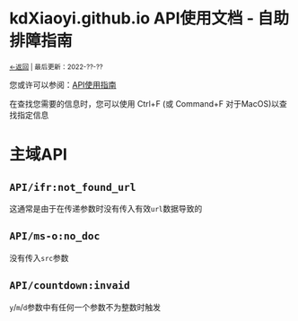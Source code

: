 # kdXiaoyi.github.io API使用文档 - 自助排障指南
<small><a href="/index">←返回</a> | 最后更新：2022-??-??</small><br>

您或许可以参阅：[API使用指南](https://kdxiaoyi.github.io/api/index.htm)

在查找您需要的信息时，您可以使用 Ctrl+F (或 Command+F 对于MacOS)以查找指定信息
# 主域API
## `API/ifr:not_found_url`
这通常是由于在传递参数时没有传入有效`url`数据导致的
## `API/ms-o:no_doc`
没有传入`src`参数
## `API/countdown:invaid`
`y`/`m`/`d`参数中有任何一个参数不为整数时触发